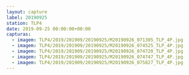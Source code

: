 ```yaml
---
layout: capture
label: 20190925
station: TLP4
date: 2019-09-25 00:00:00+00:00
capturas:
  - imagem: TLP4/2019/201909/20190925/M20190926_071305_TLP_4P.jpg
  - imagem: TLP4/2019/201909/20190925/M20190926_074525_TLP_4P.jpg
  - imagem: TLP4/2019/201909/20190925/M20190926_074720_TLP_4P.jpg
  - imagem: TLP4/2019/201909/20190925/M20190926_074747_TLP_4P.jpg
  - imagem: TLP4/2019/201909/20190925/M20190926_075827_TLP_4P.jpg
---
```

